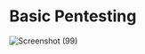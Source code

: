 # Basic Pentesting
![Screenshot (99)](https://github.com/user-attachments/assets/8c245a09-10e1-49aa-a743-7551e526d91d)


